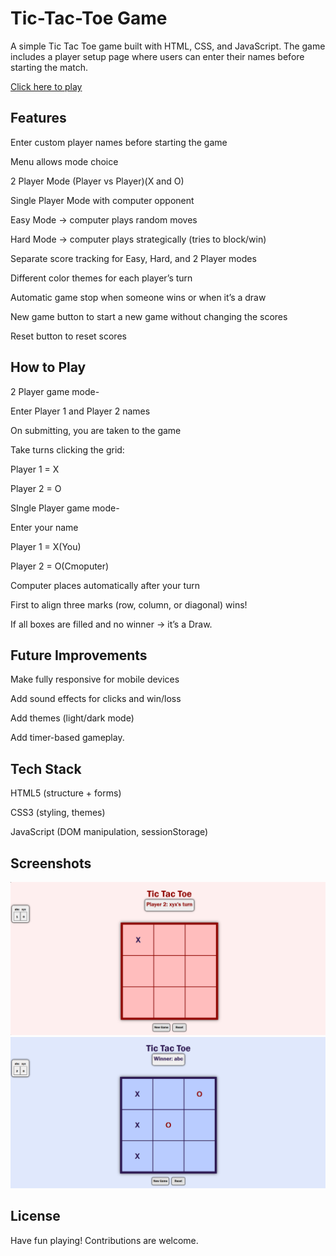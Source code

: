 # Tic-Tac-Toe Game

A simple Tic Tac Toe game built with HTML, CSS, and JavaScript.
The game includes a player setup page where users can enter their names before starting the match.

[Click here to play](https://surabhi-asthana.github.io/TicTacToe/)

## Features

Enter custom player names before starting the game

Menu allows mode choice 

2 Player Mode (Player vs Player)(X and O)

Single Player Mode with computer opponent

  Easy Mode → computer plays random moves

  Hard Mode → computer plays strategically (tries to block/win)


Separate score tracking for Easy, Hard, and 2 Player modes


Different color themes for each player’s turn

Automatic game stop when someone wins or when it’s a draw

New game button to start a new game without changing the scores

Reset button to reset scores 

## How to Play

2 Player game mode-

Enter Player 1 and Player 2 names

On submitting, you are taken to the game

Take turns clicking the grid:

Player 1 = X

Player 2 = O


SIngle Player game mode-

Enter your name

Player 1 = X(You)

Player 2 = O(Cmoputer)

Computer places automatically after your turn

First to align three marks (row, column, or diagonal) wins!

If all boxes are filled and no winner → it’s a Draw.

## Future Improvements

Make fully responsive for mobile devices

Add sound effects for clicks and win/loss

Add themes (light/dark mode)

Add timer-based gameplay.

## Tech Stack

HTML5 (structure + forms)

CSS3 (styling, themes)

JavaScript (DOM manipulation, sessionStorage)

## Screenshots
![Player 2 turn](https://github.com/surabhi-asthana/TicTacToe/blob/128a87971516048df5607e2d444d19c9560b2a53/image3.png)
![Player 1 wins](https://github.com/surabhi-asthana/TicTacToe/blob/128a87971516048df5607e2d444d19c9560b2a53/image4.png)

## License

Have fun playing! Contributions are welcome.
